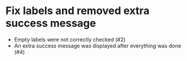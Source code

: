 # Fix labels and removed extra success message

- Empty labels were not correctly checked (#2)
- An extra success message was displayed after everything was done (#4)